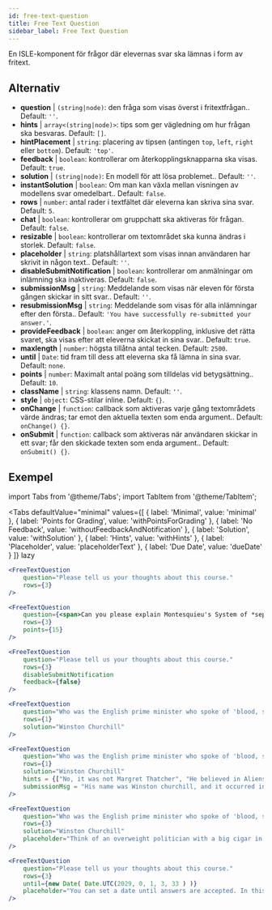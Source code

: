 ```yaml
---
id: free-text-question 
title: Free Text Question
sidebar_label: Free Text Question
---
```


En ISLE-komponent för frågor där elevernas svar ska lämnas i form av fritext.

## Alternativ

* __question__ | `(string|node)`: den fråga som visas överst i fritextfrågan.. Default: `''`.
* __hints__ | `array<(string|node)>`: tips som ger vägledning om hur frågan ska besvaras. Default: `[]`.
* __hintPlacement__ | `string`: placering av tipsen (antingen `top`, `left`, `right` eller `bottom`). Default: `'top'`.
* __feedback__ | `boolean`: kontrollerar om återkopplingsknapparna ska visas. Default: `true`.
* __solution__ | `(string|node)`: En modell för att lösa problemet.. Default: `''`.
* __instantSolution__ | `boolean`: Om man kan växla mellan visningen av modellens svar omedelbart.. Default: `false`.
* __rows__ | `number`: antal rader i textfältet där eleverna kan skriva sina svar. Default: `5`.
* __chat__ | `boolean`: kontrollerar om gruppchatt ska aktiveras för frågan. Default: `false`.
* __resizable__ | `boolean`: kontrollerar om textområdet ska kunna ändras i storlek. Default: `false`.
* __placeholder__ | `string`: platshållartext som visas innan användaren har skrivit in någon text.. Default: `''`.
* __disableSubmitNotification__ | `boolean`: kontrollerar om anmälningar om inlämning ska inaktiveras. Default: `false`.
* __submissionMsg__ | `string`: Meddelande som visas när eleven för första gången skickar in sitt svar.. Default: `''`.
* __resubmissionMsg__ | `string`: Meddelande som visas för alla inlämningar efter den första.. Default: `'You have successfully re-submitted your answer.'`.
* __provideFeedback__ | `boolean`: anger om återkoppling, inklusive det rätta svaret, ska visas efter att eleverna skickat in sina svar.. Default: `true`.
* __maxlength__ | `number`: högsta tillåtna antal tecken. Default: `2500`.
* __until__ | `Date`: tid fram till dess att eleverna ska få lämna in sina svar. Default: `none`.
* __points__ | `number`: Maximalt antal poäng som tilldelas vid betygsättning.. Default: `10`.
* __className__ | `string`: klassens namn. Default: `''`.
* __style__ | `object`: CSS-stilar inline. Default: `{}`.
* __onChange__ | `function`: callback som aktiveras varje gång textområdets värde ändras; tar emot den aktuella texten som enda argument.. Default: `onChange() {}`.
* __onSubmit__ | `function`: callback som aktiveras när användaren skickar in ett svar; får den skickade texten som enda argument.. Default: `onSubmit() {}`.


## Exempel

import Tabs from '@theme/Tabs';
import TabItem from '@theme/TabItem';

<Tabs
    defaultValue="minimal"
    values={[
        { label: 'Minimal', value: 'minimal' },
        { label: 'Points for Grading', value: 'withPointsForGrading' },
        { label: 'No Feedback', value: 'withoutFeedbackAndNotification' },
        { label: 'Solution', value: 'withSolution' },
        { label: 'Hints', value: 'withHints' },
        { label: 'Placeholder', value: 'placeholderText' },
        { label: 'Due Date', value: 'dueDate' }
    ]}
    lazy
>

<TabItem value="minimal" >

```jsx live
<FreeTextQuestion 
    question="Please tell us your thoughts about this course." 
    rows={3} 
/>
```
</TabItem>

<TabItem value="withPointsForGrading" >

```jsx live
<FreeTextQuestion 
    question={<span>Can you please explain Montesquieu's System of *separation of powers*?</span>} 
    rows={3} 
    points={15}
/>
```

</TabItem>

<TabItem value="withoutFeedbackAndNotification" >

```jsx live
<FreeTextQuestion 
    question="Please tell us your thoughts about this course." 
    rows={3}
    disableSubmitNotification 
    feedback={false}
/>
```

</TabItem>

<TabItem value="withSolution" > 

```jsx live
<FreeTextQuestion 
    question="Who was the English prime minister who spoke of 'blood, sweat and tears'?" 
    rows={1} 
    solution="Winston Churchill" 
/>
```

</TabItem>

<TabItem value="withHints" >

```jsx live
<FreeTextQuestion 
    question="Who was the English prime minister who spoke of 'blood, sweat and tears'?" 
    rows={1} 
    solution="Winston Churchill" 
    hints = {["No, it was not Margret Thatcher", "He believed in Aliens by the way", "His first name was Winston - like the guy in 1984"]}
    submissionMsg = "His name was Winston churchill, and it occurred in a speech given by him to the House of Commons of the Parliament of the United Kingdom on 13 May 1940. The speech is sometimes known by that name"
/>
```

</TabItem>

<TabItem value="placeholderText" >

```jsx live
<FreeTextQuestion 
    question="Who was the English prime minister who spoke of 'blood, sweat and tears'?" 
    rows={3} 
    solution="Winston Churchill" 
    placeholder="Think of an overweight politician with a big cigar in his mouth."
/>
```

</TabItem>

<TabItem value="dueDate" >

```jsx live
<FreeTextQuestion 
    question="Please tell us your thoughts about this course." 
    rows={3} 
    until={new Date( Date.UTC(2029, 0, 1, 3, 33 ) )}
    placeholder="You can set a date until answers are accepted. In this case it is 2020, 1st of January, 3:30 am UTC time."
/>
```

</TabItem>

</Tabs>
